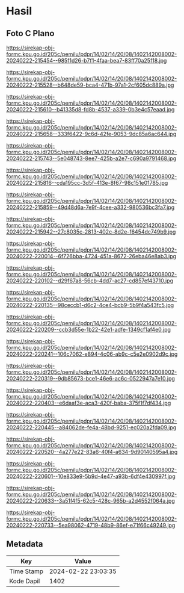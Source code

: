 # Hasil

## Foto C Plano

https://sirekap-obj-formc.kpu.go.id/205c/pemilu/pdpr/14/02/14/20/08/1402142008002-20240222-215454--985f1d26-b7f1-4faa-bea7-83ff70a25f18.jpg

https://sirekap-obj-formc.kpu.go.id/205c/pemilu/pdpr/14/02/14/20/08/1402142008002-20240222-215528--b648de59-bca4-471b-97a1-2cf605dc889a.jpg

https://sirekap-obj-formc.kpu.go.id/205c/pemilu/pdpr/14/02/14/20/08/1402142008002-20240222-215610--b41335d8-fd8b-4537-a339-0b3e4c57eaad.jpg

https://sirekap-obj-formc.kpu.go.id/205c/pemilu/pdpr/14/02/14/20/08/1402142008002-20240222-215658--333f6422-9c6d-42fe-9053-9dc85a6ac644.jpg

https://sirekap-obj-formc.kpu.go.id/205c/pemilu/pdpr/14/02/14/20/08/1402142008002-20240222-215743--5e048743-8ee7-425b-a2e7-c690a9791468.jpg

https://sirekap-obj-formc.kpu.go.id/205c/pemilu/pdpr/14/02/14/20/08/1402142008002-20240222-215816--cda195cc-3d5f-413e-8f67-98c151e01785.jpg

https://sirekap-obj-formc.kpu.go.id/205c/pemilu/pdpr/14/02/14/20/08/1402142008002-20240222-215859--49d48d6a-7e9f-4cee-a332-980536bc3fa7.jpg

https://sirekap-obj-formc.kpu.go.id/205c/pemilu/pdpr/14/02/14/20/08/1402142008002-20240222-215942--27c8035c-2813-402c-8d2e-f6454dc749b9.jpg

https://sirekap-obj-formc.kpu.go.id/205c/pemilu/pdpr/14/02/14/20/08/1402142008002-20240222-220014--6f726bba-4724-451a-8672-26eba46e8ab3.jpg

https://sirekap-obj-formc.kpu.go.id/205c/pemilu/pdpr/14/02/14/20/08/1402142008002-20240222-220102--d29f67a8-56cb-4dd7-ac27-cd857ef43710.jpg

https://sirekap-obj-formc.kpu.go.id/205c/pemilu/pdpr/14/02/14/20/08/1402142008002-20240222-220135--98ceccb1-d6c2-4ce4-bcb9-5b9f4a543fc5.jpg

https://sirekap-obj-formc.kpu.go.id/205c/pemilu/pdpr/14/02/14/20/08/1402142008002-20240222-220209--ccb3d55e-1b22-42e1-adfe-1349cf1af4e0.jpg

https://sirekap-obj-formc.kpu.go.id/205c/pemilu/pdpr/14/02/14/20/08/1402142008002-20240222-220241--106c7062-e894-4c06-ab9c-c5e2e0902d9c.jpg

https://sirekap-obj-formc.kpu.go.id/205c/pemilu/pdpr/14/02/14/20/08/1402142008002-20240222-220319--9db85673-bce1-46e6-ac6c-0522947a7e10.jpg

https://sirekap-obj-formc.kpu.go.id/205c/pemilu/pdpr/14/02/14/20/08/1402142008002-20240222-220403--e6daaf3e-aca3-420f-baba-375f1f7df434.jpg

https://sirekap-obj-formc.kpu.go.id/205c/pemilu/pdpr/14/02/14/20/08/1402142008002-20240222-220445--a84062de-fe4a-48bd-9251-ec020a2fda09.jpg

https://sirekap-obj-formc.kpu.go.id/205c/pemilu/pdpr/14/02/14/20/08/1402142008002-20240222-220520--4a277e22-83a6-40f4-a634-9d90140595a4.jpg

https://sirekap-obj-formc.kpu.go.id/205c/pemilu/pdpr/14/02/14/20/08/1402142008002-20240222-220601--10e833e9-5b9d-4e47-a93b-6df4e430997f.jpg

https://sirekap-obj-formc.kpu.go.id/205c/pemilu/pdpr/14/02/14/20/08/1402142008002-20240222-220633--3a51f4f5-62c5-428c-965b-a2d4552f064a.jpg

https://sirekap-obj-formc.kpu.go.id/205c/pemilu/pdpr/14/02/14/20/08/1402142008002-20240222-220733--5ea98062-4719-48b9-86ef-e71f66c49249.jpg


## Metadata

| Key        | Value               |
| ---------- | ------------------- |
| Time Stamp | 2024-02-22 23:03:35 |
| Kode Dapil | 1402                |




